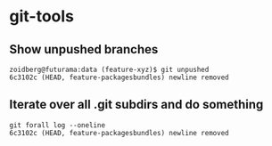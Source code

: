 # git-tools

## Show unpushed branches

```
zoidberg@futurama:data (feature-xyz)$ git unpushed
6c3102c (HEAD, feature-packagesbundles) newline removed
```

## Iterate over all .git subdirs and do something

```
git forall log --oneline
6c3102c (HEAD, feature-packagesbundles) newline removed
```
